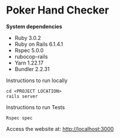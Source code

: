 # Poker Hand Checker

**System dependencies**

- Ruby 3.0.2
- Ruby on Rails 6.1.4.1
- Rspec 5.0.0
- rubocop-rails
- Yarn 1.22.17
- Bundler 2.2.31

Instructions to run locally

```
cd <PROJECT LOCATION>
rails server
```
Instructions to run Tests
```
Rspec spec
```
Access the website at: <http://localhost:3000>

